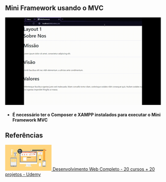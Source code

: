 ## Mini Framework usando o MVC

<img src="Imagens\miniframework_mvc.gif">

* <h4> É necessário ter o Composer e XAMPP instalados para executar o Mini Framework MVC</h4>

## Referências

<a href="https://www.udemy.com/course/web-completo/?gclid=CjwKCAiA3KefBhByEiwAi2LDHHfKKucgBU7O8GOcQ7x1dILJ1HvG2bHQnmsTFhJTdZ4xr7T3nFCIKhoCcDAQAvD_BwE"><img src="Imagens/udemy_desenvolvimento_web_completo.jpeg" width="150px">&nbsp;Desenvolvimento Web Completo - 20 cursos + 20 projetos - Udemy</a>
 

 